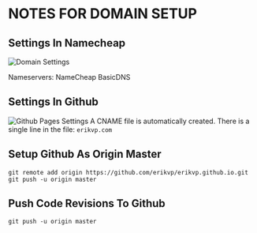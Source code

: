 # NOTES FOR DOMAIN SETUP

## Settings In Namecheap

![Domain Settings](..master/misc/domain.png)

Nameservers: NameCheap BasicDNS

## Settings In Github

![Github Pages Settings](master/misc/github.png)
A CNAME file is automatically created. There is a single line in the file: `erikvp.com`

## Setup Github As Origin Master

`git remote add origin https://github.com/erikvp/erikvp.github.io.git`
`git push -u origin master`

## Push Code Revisions To Github

`git push -u origin master`
